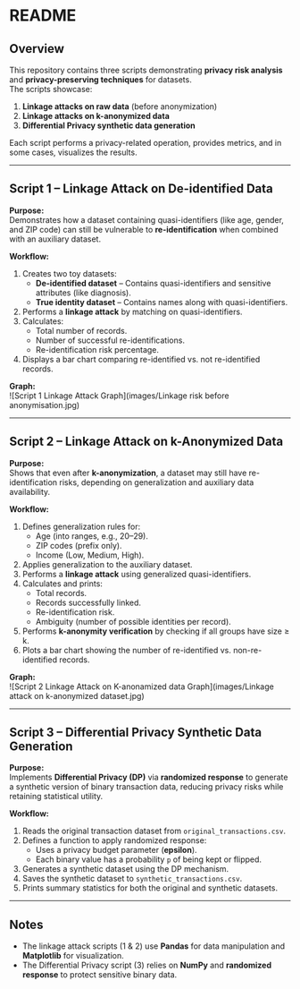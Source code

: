 # README

## Overview
This repository contains three scripts demonstrating **privacy risk analysis** and **privacy-preserving techniques** for datasets.  
The scripts showcase:
1. **Linkage attacks on raw data** (before anonymization)  
2. **Linkage attacks on k-anonymized data**  
3. **Differential Privacy synthetic data generation**  

Each script performs a privacy-related operation, provides metrics, and in some cases, visualizes the results.

---

## **Script 1 – Linkage Attack on De-identified Data**
**Purpose:**  
Demonstrates how a dataset containing quasi-identifiers (like age, gender, and ZIP code) can still be vulnerable to **re-identification** when combined with an auxiliary dataset.  

**Workflow:**  
1. Creates two toy datasets:  
   - **De-identified dataset** – Contains quasi-identifiers and sensitive attributes (like diagnosis).  
   - **True identity dataset** – Contains names along with quasi-identifiers.  
2. Performs a **linkage attack** by matching on quasi-identifiers.  
3. Calculates:  
   - Total number of records.  
   - Number of successful re-identifications.  
   - Re-identification risk percentage.  
4. Displays a bar chart comparing re-identified vs. not re-identified records.

**Graph:**  
![Script 1 Linkage Attack Graph](images/Linkage risk before anonymisation.jpg)

---

## **Script 2 – Linkage Attack on k-Anonymized Data**
**Purpose:**  
Shows that even after **k-anonymization**, a dataset may still have re-identification risks, depending on generalization and auxiliary data availability.  

**Workflow:**  
1. Defines generalization rules for:  
   - Age (into ranges, e.g., 20–29).  
   - ZIP codes (prefix only).  
   - Income (Low, Medium, High).  
2. Applies generalization to the auxiliary dataset.  
3. Performs a **linkage attack** using generalized quasi-identifiers.  
4. Calculates and prints:  
   - Total records.  
   - Records successfully linked.  
   - Re-identification risk.  
   - Ambiguity (number of possible identities per record).  
5. Performs **k-anonymity verification** by checking if all groups have size ≥ k.  
6. Plots a bar chart showing the number of re-identified vs. non-re-identified records.

**Graph:**  
![Script 2 Linkage Attack on K-anonamized data Graph](images/Linkage attack on  k-anonymized dataset.jpg)

---

## **Script 3 – Differential Privacy Synthetic Data Generation**
**Purpose:**  
Implements **Differential Privacy (DP)** via **randomized response** to generate a synthetic version of binary transaction data, reducing privacy risks while retaining statistical utility.  

**Workflow:**  
1. Reads the original transaction dataset from `original_transactions.csv`.  
2. Defines a function to apply randomized response:  
   - Uses a privacy budget parameter (**epsilon**).  
   - Each binary value has a probability `p` of being kept or flipped.  
3. Generates a synthetic dataset using the DP mechanism.  
4. Saves the synthetic dataset to `synthetic_transactions.csv`.  
5. Prints summary statistics for both the original and synthetic datasets.

---

## **Notes**
- The linkage attack scripts (1 & 2) use **Pandas** for data manipulation and **Matplotlib** for visualization.  
- The Differential Privacy script (3) relies on **NumPy** and **randomized response** to protect sensitive binary data.  
